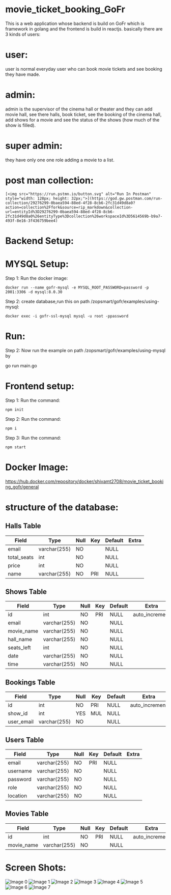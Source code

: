 # movie_ticket_booking_GoFr
This is a web application whose backend is build on GoFr which is framework in golang and the frontend is build in reactjs.
basically there are 3 kinds of users:

# user: 
user is normal everyday user who can book movie tickets and see booking they have made.

# admin: 
admin is the supervisor of the cinema hall or theater and they can add movie hall, see there halls, book ticket, see the booking of the cinema hall, add shows for a movie and see the status of the shows (how much of the show is filled).

# super admin: 
they have only one one role adding a movie to a list.

# post man collection:
    [<img src="https://run.pstmn.io/button.svg" alt="Run In Postman" style="width: 128px; height: 32px;">](https://god.gw.postman.com/run-collection/29276299-0baea594-88ed-4f28-8cb6-2fc31d49d8a0?action=collection%2Ffork&source=rip_markdown&collection-url=entityId%3D29276299-0baea594-88ed-4f28-8cb6-2fc31d49d8a0%26entityType%3Dcollection%26workspaceId%3D5614569b-b9a7-493f-8e16-3f436759bee4)

# Backend Setup:

# MYSQL Setup:

Step 1: Run the docker image:

    docker run --name gofr-mysql -e MYSQL_ROOT_PASSWORD=password -p 2001:3306 -d mysql:8.0.30

Step 2: create database,run this on path /zopsmart/gofr/examples/using-mysql:

    docker exec -i gofr-ssl-mysql mysql -u root -ppassword

# Run:

Step 2: Now run the example on path /zopsmart/gofr/examples/using-mysql by

go run main.go

# Frontend setup:

Step 1: Run the command:

    npm init

Step 2: Run the command:

    npm i

Step 3: Run the command:

    npm start

# Docker Image:

https://hub.docker.com/repository/docker/shivamt2708/movie_ticket_booking_gofr/general

# structure of the database:

## Halls Table

| Field       | Type         | Null | Key | Default | Extra |
|-------------|--------------|------|-----|---------|-------|
| email       | varchar(255) | NO   |     | NULL    |       |
| total_seats | int          | NO   |     | NULL    |       |
| price       | int          | NO   |     | NULL    |       |
| name        | varchar(255) | NO   | PRI | NULL    |       |

## Shows Table

| Field      | Type         | Null | Key | Default | Extra          |
|------------|--------------|------|-----|---------|----------------|
| id         | int          | NO   | PRI | NULL    | auto_increment |
| email      | varchar(255) | NO   |     | NULL    |                |
| movie_name | varchar(255) | NO   |     | NULL    |                |
| hall_name  | varchar(255) | NO   |     | NULL    |                |
| seats_left | int          | NO   |     | NULL    |                |
| date       | varchar(255) | NO   |     | NULL    |                |
| time       | varchar(255) | NO   |     | NULL    |                |

## Bookings Table

| Field      | Type         | Null | Key | Default | Extra          |
|------------|--------------|------|-----|---------|----------------|
| id         | int          | NO   | PRI | NULL    | auto_increment |
| show_id    | int          | YES  | MUL | NULL    |                |
| user_email | varchar(255) | NO   |     | NULL    |                |

## Users Table

| Field    | Type         | Null | Key | Default | Extra |
|----------|--------------|------|-----|---------|-------|
| email    | varchar(255) | NO   | PRI | NULL    |       |
| username | varchar(255) | NO   |     | NULL    |       |
| password | varchar(255) | NO   |     | NULL    |       |
| role     | varchar(255) | NO   |     | NULL    |       |
| location | varchar(255) | NO   |     | NULL    |       |

## Movies Table

| Field      | Type         | Null | Key | Default | Extra          |
|------------|--------------|------|-----|---------|----------------|
| id         | int          | NO   | PRI | NULL    | auto_increment |
| movie_name | varchar(255) | NO   |     | NULL    |                |

# Screen Shots:

![Image 0](./images/0.png)
![Image 1](./images/1.png)
![Image 2](./images/2.png)
![Image 3](./images/3.png)
![Image 4](./images/4.png)
![Image 5](./images/5.png)
![Image 6](./images/6.png)
![Image 7](./images/7.png)
